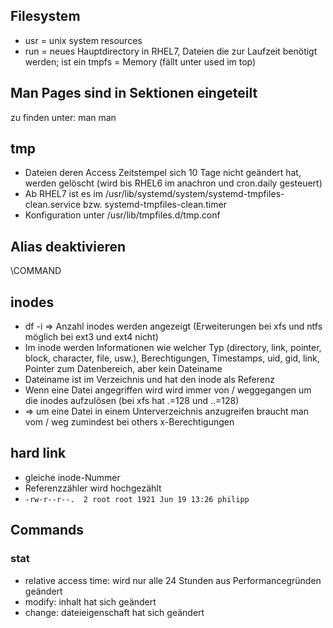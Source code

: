## Filesystem
* usr = unix system resources
* run = neues Hauptdirectory in RHEL7, Dateien die zur Laufzeit benötigt werden; ist ein tmpfs = Memory (fällt unter used im top)

## Man Pages sind in Sektionen eingeteilt
zu finden unter: man man

## tmp
* Dateien deren Access Zeitstempel sich 10 Tage nicht geändert hat, werden gelöscht (wird bis RHEL6 im anachron und cron.daily gesteuert)
* Ab RHEL7 ist es im /usr/lib/systemd/system/systemd-tmpfiles-clean.service bzw. systemd-tmpfiles-clean.timer
* Konfiguration unter /usr/lib/tmpfiles.d/tmp.conf

## Alias deaktivieren
\COMMAND

## inodes
* df -i => Anzahl inodes werden angezeigt (Erweiterungen bei xfs und ntfs möglich bei ext3 und ext4 nicht)
* Im inode werden Informationen wie welcher Typ (directory, link, pointer, block, character, file, usw.), Berechtigungen, Timestamps, uid, gid, link, Pointer zum Datenbereich, aber kein Dateiname
* Dateiname ist im Verzeichnis und hat den inode als Referenz
* Wenn eine Datei angegriffen wird wird immer von / weggegangen um die inodes aufzulösen (bei xfs hat .=128 und ..=128)
* => um eine Datei in einem Unterverzeichnis anzugreifen braucht man vom / weg zumindest bei others x-Berechtigungen

## hard link
* gleiche inode-Nummer
* Referenzzähler wird hochgezählt
* `-rw-r--r--.  2 root root 1921 Jun 19 13:26 philipp`

## Commands
### stat
* relative access time: wird nur alle 24 Stunden aus Performancegründen geändert
* modify: inhalt hat sich geändert
* change: dateieigenschaft hat sich geändert

